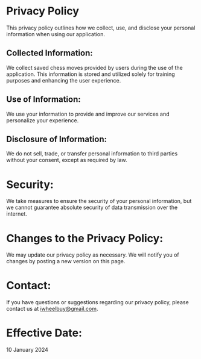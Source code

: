 # Privacy Policy

This privacy policy outlines how we collect, use, and disclose your personal information when using our application.

## Collected Information:

We collect saved chess moves provided by users during the use of the application. This information is stored and utilized solely for training purposes and enhancing the user experience.

## Use of Information:

We use your information to provide and improve our services and personalize your experience.

## Disclosure of Information:

We do not sell, trade, or transfer personal information to third parties without your consent, except as required by law.

# Security:

We take measures to ensure the security of your personal information, but we cannot guarantee absolute security of data transmission over the internet.

# Changes to the Privacy Policy:

We may update our privacy policy as necessary. We will notify you of changes by posting a new version on this page.

# Contact:

If you have questions or suggestions regarding our privacy policy, please contact us at iwheelbuy@gmail.com.

# Effective Date:

10 January 2024





